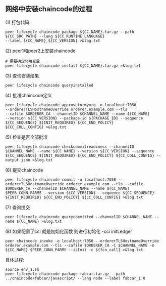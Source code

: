 ## 网络中安装chaincode的过程

(1) 打包代码:

    peer lifecycle chaincode package ${CC_NAME}.tar.gz --path ${CC_SRC_PATH} --lang ${CC_RUNTIME_LANGUAGE} 
    --label ${CC_NAME}_${CC_VERSION} >&log.txt
    
(2) peer1和peer2上安装chaincode

    # 需要确定环境变量
    peer lifecycle chaincode install ${CC_NAME}.tar.gz >&log.txt
    
(3) 查询安装结果

    peer lifecycle chaincode queryinstalled
    
(4) 批准chaincode定义

    peer lifecycle chaincode approveformyorg -o localhost:7050 
    --ordererTLSHostnameOverride orderer.example.com --tls 
    --cafile $ORDERER_CA --channelID $CHANNEL_NAME --name ${CC_NAME} 
    --version ${CC_VERSION} --package-id ${PACKAGE_ID} --sequence ${CC_SEQUENCE} ${INIT_REQUIRED} ${CC_END_POLICY} 
    ${CC_COLL_CONFIG} >&log.txt
    
(5) 检查是否全部批准

    peer lifecycle chaincode checkcommitreadiness --channelID $CHANNEL_NAME --name ${CC_NAME} --version ${CC_VERSION} --sequence ${CC_SEQUENCE} ${INIT_REQUIRED} ${CC_END_POLICY} ${CC_COLL_CONFIG} --output json >&log.txt
       
(6) 提交chaincode

    peer lifecycle chaincode commit -o localhost:7050 --ordererTLSHostnameOverride orderer.example.com --tls --cafile $ORDERER_CA --channelID $CHANNEL_NAME --name ${CC_NAME} $PEER_CONN_PARMS --version ${CC_VERSION} --sequence ${CC_SEQUENCE} ${INIT_REQUIRED} ${CC_END_POLICY} ${CC_COLL_CONFIG} >&log.txt

(7) 查询提交

    peer lifecycle chaincode querycommitted --channelID $CHANNEL_NAME --name ${CC_NAME} >&log.txt
    
(8) 如果配置了cci 就是初始化函数 则进行初始化 -cci initLedger

    peer chaincode invoke -o localhost:7050 --ordererTLSHostnameOverride orderer.example.com --tls --cafile $ORDERER_CA -C $CHANNEL_NAME -n ${CC_NAME} $PEER_CONN_PARMS --isInit -c ${fcn_call} >&log.txt
    


具体过程:

    source env_1.sh
    peer lifecycle chaincode package fabcar.tar.gz --path ../chaincode/fabcar/javascript/ --lang node --label fabcar_1.0
    